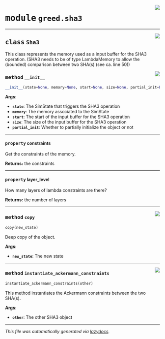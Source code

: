 <!-- markdownlint-disable -->

<a href="https://github.com/ucsb-seclab/greed/tree/main/greed/sha3.py#L0"><img align="right" style="float:right;" src="https://img.shields.io/badge/-source-cccccc?style=flat-square"></a>

# <kbd>module</kbd> `greed.sha3`






---

<a href="https://github.com/ucsb-seclab/greed/tree/main/greed/sha3.py#L7"><img align="right" style="float:right;" src="https://img.shields.io/badge/-source-cccccc?style=flat-square"></a>

## <kbd>class</kbd> `Sha3`
This class represents the memory used as a input buffer for the SHA3 operation. (SHA3 needs to be of type LambdaMemory to allow the (bounded) comparison between two SHA(s) (see ca. line 50)) 

<a href="https://github.com/ucsb-seclab/greed/tree/main/greed/sha3.py#L14"><img align="right" style="float:right;" src="https://img.shields.io/badge/-source-cccccc?style=flat-square"></a>

### <kbd>method</kbd> `__init__`

```python
__init__(state=None, memory=None, start=None, size=None, partial_init=False)
```



**Args:**
 
 - <b>`state`</b>:  The SimState that triggers the SHA3 operation 
 - <b>`memory`</b>:  The memory associated to the SimState 
 - <b>`start`</b>:  The start of the input buffer for the SHA3 operation 
 - <b>`size`</b>:  The size of the input buffer for the SHA3 operation 
 - <b>`partial_init`</b>:  Whether to partially initialize the object or not 


---

#### <kbd>property</kbd> constraints

Get the constraints of the memory. 

**Returns:**
  the constraints 

---

#### <kbd>property</kbd> layer_level

How many layers of lambda constraints are there? 

**Returns:**
  the number of layers 



---

<a href="https://github.com/ucsb-seclab/greed/tree/main/greed/sha3.py#L83"><img align="right" style="float:right;" src="https://img.shields.io/badge/-source-cccccc?style=flat-square"></a>

### <kbd>method</kbd> `copy`

```python
copy(new_state)
```

Deep copy of the object. 

**Args:**
 
 - <b>`new_state`</b>:  The new state 

---

<a href="https://github.com/ucsb-seclab/greed/tree/main/greed/sha3.py#L53"><img align="right" style="float:right;" src="https://img.shields.io/badge/-source-cccccc?style=flat-square"></a>

### <kbd>method</kbd> `instantiate_ackermann_constraints`

```python
instantiate_ackermann_constraints(other)
```

This method instantiates the Ackermann constraints between the two SHA(s). 

**Args:**
 
 - <b>`other`</b>:  The other SHA3 object 




---

_This file was automatically generated via [lazydocs](https://github.com/ml-tooling/lazydocs)._
